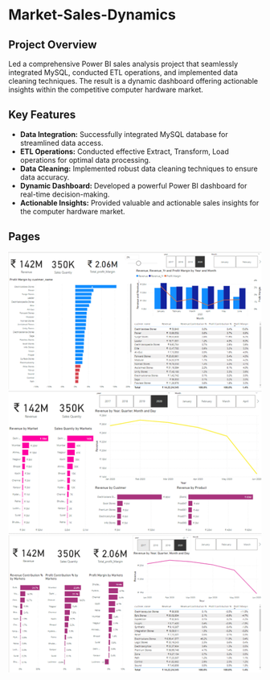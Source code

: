 # Market-Sales-Dynamics

## Project Overview

Led a comprehensive Power BI sales analysis project that seamlessly integrated MySQL, conducted ETL operations, and implemented data cleaning techniques. The result is a dynamic dashboard offering actionable insights within the competitive computer hardware market.

## Key Features

- **Data Integration:** Successfully integrated MySQL database for streamlined data access.
- **ETL Operations:** Conducted effective Extract, Transform, Load operations for optimal data processing.
- **Data Cleaning:** Implemented robust data cleaning techniques to ensure data accuracy.
- **Dynamic Dashboard:** Developed a powerful Power BI dashboard for real-time decision-making.
- **Actionable Insights:** Provided valuable and actionable sales insights for the computer hardware market.

## Pages
<p float="left">
  <img src="ScreenShots/pb3.png" width="600" />
  <img src="ScreenShots/pb1.png" width="600"/>
  <img src="ScreenShots/pb2.png" width="600"/>
</p>
